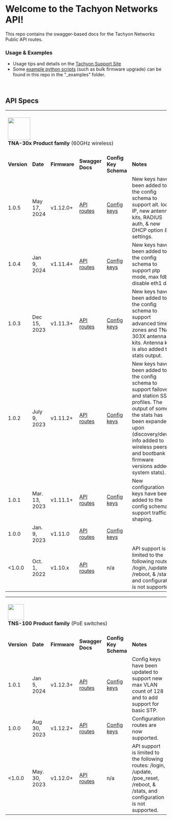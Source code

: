 

# Welcome to the Tachyon Networks API!

This repo contains the swagger-based docs for the Tachyon Networks Public API routes.  

### Usage & Examples

* Usage tips and details on the <a href="https://tachyon-networks.freshdesk.com/support/solutions/articles/67000659777-tna-30x-restful-api">Tachyon Support Site</a>
* Some <a href="https://github.com/tachyon-networks/api_docs/tree/master/_examples">example python scripts</a> (such as bulk firmware upgrade) can be found in this repo in the "_examples" folder.

<br/>

## API Specs

<table>
<tr> <td colspan="6"> <br/> <img width="70px" src="https://tachyon-networks.com/img/github/tna_github.png"/> 
  <br><b> TNA-30x Product family</b> (60GHz wireless)  <br/> <br/></td></tr>

<tr> 
<td><b>Version</b></td>
<td><b>Date</b></td>
<td><b>Firmware</b></td>
<td><b>Swagger Docs</b></td>
<td><b>Config Key Schema</b></td>
<td><b>Notes </b></td>
</tr>

<tr> 
<td>1.0.5 </td>
<td>May 17, 2024 </td>
<td>v1.12.0+</td>
<td><a href="https://tachyon-networks.github.io/api_docs/tna_30x/v1.0.5/" target="_blank">API routes</a></td>
<td><a href="https://tachyon-networks.github.io/api_docs/tna_30x/v1.0.5/keys.html">Config keys</a> </td>
<td>New keys have been added to the config schema to support alt. local IP, new antenna kits, RADIUS auth, & new DHCP option 82 settings. </td>
</tr>

<tr> 
<td>1.0.4 </td>
<td>Jan 9, 2024 </td>
<td>v1.11.4+</td>
<td><a href="https://tachyon-networks.github.io/api_docs/tna_30x/v1.0.4/" target="_blank">API routes</a></td>
<td><a href="https://tachyon-networks.github.io/api_docs/tna_30x/v1.0.4/keys.html">Config keys</a> </td>
<td>New keys have been added to the config schema to support ptp mode, max fdb, & disable eth1 data. </td>
</tr>

<tr> 
<td>1.0.3 </td>
<td>Dec 15, 2023 </td>
<td>v1.11.3+</td>
<td><a href="https://tachyon-networks.github.io/api_docs/tna_30x/v1.0.3/" target="_blank">API routes</a></td>
<td><a href="https://tachyon-networks.github.io/api_docs/tna_30x/v1.0.3/keys.html">Config keys</a> </td>
<td>New keys have been added to the config schema to support advanced time zones and TNA-303X antenna kits.  Antenna kit is also added to stats output. </td>
</tr>

<tr> 
<td>1.0.2 </td>
<td>July 9, 2023 </td>
<td>v1.11.2+</td>
<td><a href="https://tachyon-networks.github.io/api_docs/tna_30x/v1.0.2/" target="_blank">API routes</a></td>
<td><a href="https://tachyon-networks.github.io/api_docs/tna_30x/v1.0.2/keys.html">Config keys</a> </td>
<td>New keys have been added to the config schema to support failover and station SSID profiles.  The output of some of the stats has been expanded upon (discovery/device info added to wireless peers, and bootbank firmware versions added to system stats). </td>
</tr>

<tr> 
<td>1.0.1 </td>
<td>Mar. 13, 2023 </td>
<td>v1.11.1+</td>
<td><a href="https://tachyon-networks.github.io/api_docs/tna_30x/v1.0.0/" target="_blank">API routes</a></td>
<td><a href="https://tachyon-networks.github.io/api_docs/tna_30x/v1.0.1/keys.html">Config keys</a> </td>
<td> New configuration keys have been added to the config schema to support traffic shaping. </td>
</tr>

<tr> 
<td>1.0.0 </td>
<td>Jan. 9, 2023 </td>
<td>v1.11.0</td>
<td><a href="https://tachyon-networks.github.io/api_docs/tna_30x/v1.0.0/" target="_blank">API routes</a></td>
<td><a href="https://tachyon-networks.github.io/api_docs/tna_30x/v1.0.0/keys.html">Config keys</a> </td>
<td></td>
</tr>

<tr> 
<td><1.0.0 </td>
<td>Oct. 1, 2022 </td>
<td>v1.10.x</td>
<td><a href="https://tachyon-networks.github.io/api_docs/tna_30x/v1.0.0/" target="_blank">API routes</a></td>
<td>n/a </td>
<td>API support is limited to the following routes:  /login, /update, /reboot, & /stats, and configuration is not supported.</td>
</tr>

  </table>
<table>
<tr> <td colspan="6"><br/><img width="50px" src="https://tachyon-networks.com/img/sw_small.png"/>  <br><b>TNS-100 Product family</b> (PoE switches) <br/> <br/></td></tr>

<tr> 
<td><b>Version</b></td>
<td><b>Date</b></td>
<td><b>Firmware</b></td>
<td><b>Swagger Docs</b></td>
<td><b>Config Key Schema</b></td>
<td><b>Notes </b></td>
</tr>

<tr> 
<td>1.0.1</td>
<td>Jan 5, 2024 </td>
<td>v1.12.3+ </td>
<td><a href="https://tachyon-networks.github.io/api_docs/tns_10x/v1.0.1/" target="_blank">API routes</a></td>
<td><a href="https://tachyon-networks.github.io/api_docs/tns_10x/v1.0.1/keys.html">Config keys</a> </td>
<td>Config keys have been updated to support new max VLAN count of 128 and to add support for basic STP.</td>
</tr>

<tr> 
<td>1.0.0</td>
<td>Aug 30, 2023 </td>
<td>v1.12.2+ </td>
<td><a href="https://tachyon-networks.github.io/api_docs/tns_10x/v1.0.0/" target="_blank">API routes</a></td>
<td><a href="https://tachyon-networks.github.io/api_docs/tns_10x/v1.0.0/keys.html">Config keys</a> </td>
<td>Configuration routes are now supported. </td>
</tr>

<tr> 
<td><1.0.0</td>
<td>May. 30, 2023 </td>
<td>v1.12.0+ </td>
<td><a href="https://tachyon-networks.github.io/api_docs/tns_10x/v1.0.0/" target="_blank">API routes</a></td>
<td>n/a </td>
<td>API support is limited to the following routes:  /login, /update, /poe_reset, /reboot, & /stats, and configuration is not supported.</td>
</tr>

<table>


